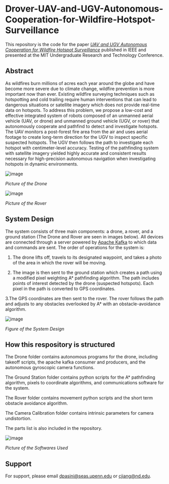 # Drover-UAV-and-UGV-Autonomous-Cooperation-for-Wildfire-Hotspot-Surveillance

This repository is the code for the paper [_UAV and UGV Autonomous Cooperation for Wildfire Hotspot Surveillance_](https://ieeexplore.ieee.org/document/10002208/) published in IEEE and presented at the MIT Undergraduate Research and Technology Conference. 



## Abstract
As wildfires burn millions of acres each year around the globe and have become more severe due to climate change, wildfire prevention is more important now than ever. Existing wildfire surveying techniques such as hotspotting and cold trailing require human interventions that can lead to dangerous situations or satellite imagery which does not provide real-time data on hotspots. To address this problem, we propose a low-cost and effective integrated system of robots composed of an unmanned aerial vehicle (UAV, or drone) and unmanned ground vehicle (UGV, or rover) that autonomously cooperate and pathfind to detect and investigate hotspots. The UAV monitors a post-forest fire area from the air and uses aerial footage to create long-term direction for the UGV to inspect specific suspected hotspots. The UGV then follows the path to investigate each hotspot with centimeter-level accuracy. Testing of the pathfinding system with satellite imagery yielded highly accurate and consistent results necessary for high-precision autonomous navigation when investigating hotspots in dynamic environments.

![image](https://github.com/IRT-Drover/UAV-and-UGV-Autonomous-Cooperation-for-Wildfire-Hotspot-Surveillance/assets/74738050/c3c52e14-d321-4884-bf1d-6824f154db81)

*Picture of the Drone*

![image](https://github.com/IRT-Drover/UAV-and-UGV-Autonomous-Cooperation-for-Wildfire-Hotspot-Surveillance/assets/74738050/5579a661-48cd-47b0-886c-6625530fd0f0)

*Picture of the Rover*


## System Design
The system consists of three main components: a drone, a rover, and a ground station (The Drone and Rover are seen in images below). All devices are connected through a server powered by [Apache Kafka](https://kafka.apache.org/) to which data and commands are sent. The order of operations for the system is:

   1. The drone lifts off, travels to its designated waypoint, and takes a photo of the area in which the rover will be moving.

   2. The image is then sent to the ground station which creates a path using a modified pixel weighting A* pathfinding algorithm. The path includes points of interest detected by the drone (suspected hotspots). Each pixel in the path is converted to GPS coordinates.

   3.The GPS coordinates are then sent to the rover. The rover follows the path and adjusts to any obstacles overlooked by A* with an obstacle-avoidance algorithm.

![image](https://github.com/IRT-Drover/UAV-and-UGV-Autonomous-Cooperation-for-Wildfire-Hotspot-Surveillance/assets/74738050/72b39f77-eef9-4f0d-8e65-1530d33ab0e0)

*Figure of the System Design*


## How this respository is structured
The Drone folder contains autonomous programs for the drone, including takeoff scripts, the apache kafka consumer and producers, and the autonomous gyroscopic camera functions. 

The Ground Station folder contains python scripts for the A* pathfinding algorithm, pixels to coordinate algorithms, and communications software for the system.

The Rover folder contains movement python scripts and the short term obstacle avoidance algorithm. 

The Camera Calibration folder contains intrinsic parameters for camera undistortion. 

The parts list is also included in the repository.

![image](https://github.com/IRT-Drover/UAV-and-UGV-Autonomous-Cooperation-for-Wildfire-Hotspot-Surveillance/assets/74738050/e6e88831-7b5c-49aa-b36a-5d0e377425f4)

*Picture of the Softwares Used*

## Support

For support, please email dpasini@seas.upenn.edu or cjiang@nd.edu.


